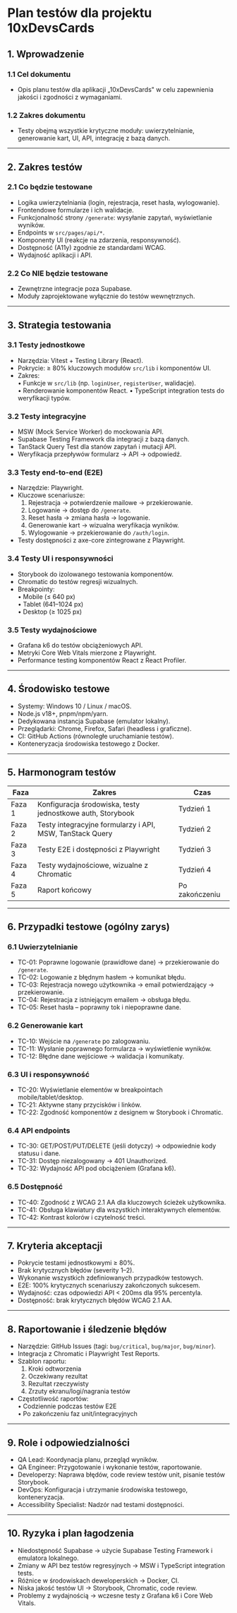 # Plan testów dla projektu 10xDevsCards

## 1. Wprowadzenie

### 1.1 Cel dokumentu

- Opis planu testów dla aplikacji „10xDevsCards" w celu zapewnienia jakości i zgodności z wymaganiami.

### 1.2 Zakres dokumentu

- Testy obejmą wszystkie krytyczne moduły: uwierzytelnianie, generowanie kart, UI, API, integrację z bazą danych.

---

## 2. Zakres testów

### 2.1 Co będzie testowane

- Logika uwierzytelniania (login, rejestracja, reset hasła, wylogowanie).
- Frontendowe formularze i ich walidacje.
- Funkcjonalność strony `/generate`: wysyłanie zapytań, wyświetlanie wyników.
- Endpoints w `src/pages/api/*`.
- Komponenty UI (reakcje na zdarzenia, responsywność).
- Dostępność (A11y) zgodnie ze standardami WCAG.
- Wydajność aplikacji i API.

### 2.2 Co NIE będzie testowane

- Zewnętrzne integracje poza Supabase.
- Moduły zaprojektowane wyłącznie do testów wewnętrznych.

---

## 3. Strategia testowania

### 3.1 Testy jednostkowe

- Narzędzia: Vitest + Testing Library (React).
- Pokrycie: ≥ 80% kluczowych modułów `src/lib` i komponentów UI.
- Zakres:  
  • Funkcje w `src/lib` (np. `loginUser`, `registerUser`, walidacje).  
  • Renderowanie komponentów React.
  • TypeScript integration tests do weryfikacji typów.

### 3.2 Testy integracyjne

- MSW (Mock Service Worker) do mockowania API.
- Supabase Testing Framework dla integracji z bazą danych.
- TanStack Query Test dla stanów zapytań i mutacji API.
- Weryfikacja przepływów formularz → API → odpowiedź.

### 3.3 Testy end-to-end (E2E)

- Narzędzie: Playwright.
- Kluczowe scenariusze:
  1. Rejestracja → potwierdzenie mailowe → przekierowanie.
  2. Logowanie → dostęp do `/generate`.
  3. Reset hasła → zmiana hasła → logowanie.
  4. Generowanie kart → wizualna weryfikacja wyników.
  5. Wylogowanie → przekierowanie do `/auth/login`.
- Testy dostępności z axe-core zintegrowane z Playwright.

### 3.4 Testy UI i responsywności

- Storybook do izolowanego testowania komponentów.
- Chromatic do testów regresji wizualnych.
- Breakpointy:  
  • Mobile (≤ 640 px)  
  • Tablet (641–1024 px)  
  • Desktop (≥ 1025 px)

### 3.5 Testy wydajnościowe

- Grafana k6 do testów obciążeniowych API.
- Metryki Core Web Vitals mierzone z Playwright.
- Performance testing komponentów React z React Profiler.

---

## 4. Środowisko testowe

- Systemy: Windows 10 / Linux / macOS.
- Node.js v18+, pnpm/npm/yarn.
- Dedykowana instancja Supabase (emulator lokalny).
- Przeglądarki: Chrome, Firefox, Safari (headless i graficzne).
- CI: GitHub Actions (równoległe uruchamianie testów).
- Konteneryzacja środowiska testowego z Docker.

---

## 5. Harmonogram testów

| Faza   | Zakres                                                     | Czas           |
| ------ | ---------------------------------------------------------- | -------------- |
| Faza 1 | Konfiguracja środowiska, testy jednostkowe auth, Storybook | Tydzień 1      |
| Faza 2 | Testy integracyjne formularzy i API, MSW, TanStack Query   | Tydzień 2      |
| Faza 3 | Testy E2E i dostępności z Playwright                       | Tydzień 3      |
| Faza 4 | Testy wydajnościowe, wizualne z Chromatic                  | Tydzień 4      |
| Faza 5 | Raport końcowy                                             | Po zakończeniu |

---

## 6. Przypadki testowe (ogólny zarys)

### 6.1 Uwierzytelnianie

- TC-01: Poprawne logowanie (prawidłowe dane) → przekierowanie do `/generate`.
- TC-02: Logowanie z błędnym hasłem → komunikat błędu.
- TC-03: Rejestracja nowego użytkownika → email potwierdzający → przekierowanie.
- TC-04: Rejestracja z istniejącym emailem → obsługa błędu.
- TC-05: Reset hasła – poprawny tok i niepoprawne dane.

### 6.2 Generowanie kart

- TC-10: Wejście na `/generate` po zalogowaniu.
- TC-11: Wysłanie poprawnego formularza → wyświetlenie wyników.
- TC-12: Błędne dane wejściowe → walidacja i komunikaty.

### 6.3 UI i responsywność

- TC-20: Wyświetlanie elementów w breakpointach mobile/tablet/desktop.
- TC-21: Aktywne stany przycisków i linków.
- TC-22: Zgodność komponentów z designem w Storybook i Chromatic.

### 6.4 API endpoints

- TC-30: GET/POST/PUT/DELETE (jeśli dotyczy) → odpowiednie kody statusu i dane.
- TC-31: Dostęp niezalogowany → 401 Unauthorized.
- TC-32: Wydajność API pod obciążeniem (Grafana k6).

### 6.5 Dostępność

- TC-40: Zgodność z WCAG 2.1 AA dla kluczowych ścieżek użytkownika.
- TC-41: Obsługa klawiatury dla wszystkich interaktywnych elementów.
- TC-42: Kontrast kolorów i czytelność treści.

---

## 7. Kryteria akceptacji

- Pokrycie testami jednostkowymi ≥ 80%.
- Brak krytycznych błędów (severity 1–2).
- Wykonanie wszystkich zdefiniowanych przypadków testowych.
- E2E: 100% krytycznych scenariuszy zakończonych sukcesem.
- Wydajność: czas odpowiedzi API < 200ms dla 95% percentyla.
- Dostępność: brak krytycznych błędów WCAG 2.1 AA.

---

## 8. Raportowanie i śledzenie błędów

- Narzędzie: GitHub Issues (tagi: `bug/critical`, `bug/major`, `bug/minor`).
- Integracja z Chromatic i Playwright Test Reports.
- Szablon raportu:
  1. Kroki odtworzenia
  2. Oczekiwany rezultat
  3. Rezultat rzeczywisty
  4. Zrzuty ekranu/logi/nagrania testów
- Częstotliwość raportów:  
  • Codziennie podczas testów E2E  
  • Po zakończeniu faz unit/integracyjnych

---

## 9. Role i odpowiedzialności

- QA Lead: Koordynacja planu, przegląd wyników.
- QA Engineer: Przygotowanie i wykonanie testów, raportowanie.
- Developerzy: Naprawa błędów, code review testów unit, pisanie testów Storybook.
- DevOps: Konfiguracja i utrzymanie środowiska testowego, konteneryzacja.
- Accessibility Specialist: Nadzór nad testami dostępności.

---

## 10. Ryzyka i plan łagodzenia

- Niedostępność Supabase → użycie Supabase Testing Framework i emulatora lokalnego.
- Zmiany w API bez testów regresyjnych → MSW i TypeScript integration tests.
- Różnice w środowiskach deweloperskich → Docker, CI.
- Niska jakość testów UI → Storybook, Chromatic, code review.
- Problemy z wydajnością → wczesne testy z Grafana k6 i Core Web Vitals.
